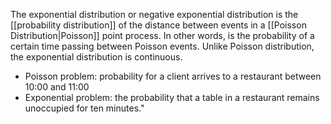 The exponential distribution or negative exponential distribution is the [[probability distribution]] of the distance between events in a [[Poisson Distribution|Poisson]] point process. In other words, is the probability of a certain time passing between Poisson events. Unlike Poisson distribution, the exponential distribution is continuous.

+ Poisson problem: probability for a client arrives to a restaurant between 10:00 and 11:00
+ Exponential problem: the probability that a table in a restaurant remains unoccupied for ten minutes."
